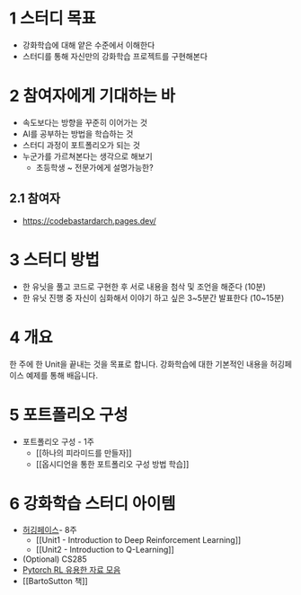 # 1 스터디 목표
- 강화학습에 대해 얕은 수준에서 이해한다
- 스터디를 통해 자신만의 강화학습 프로젝트를 구현해본다

# 2 참여자에게 기대하는 바
- 속도보다는 방향을 꾸준히 이어가는 것
- AI를 공부하는 방법을 학습하는 것
- 스터디 과정이 포트폴리오가 되는 것
- 누군가를 가르쳐본다는 생각으로 해보기
	- 초등학생 ~ 전문가에게 설명가능한?

## 2.1 참여자
- https://codebastardarch.pages.dev/

# 3 스터디 방법
- 한 유닛을 풀고 코드로 구현한 후 서로 내용을 첨삭 및 조언을 해준다 (10분)
- 한 유닛 진행 중 자신이 심화해서 이야기 하고 싶은 3\~5분간 발표한다 (10\~15분)

# 4 개요
한 주에 한 Unit을 끝내는 것을 목표로 합니다. 강화학습에 대한 기본적인 내용을 허깅페이스 예제를 통해 배웁니다.

# 5 포트폴리오 구성
- 포트폴리오 구성 - 1주
	-  [[하나의 피라미드를 만들자]]
	-  [[옵시디언을 통한 포트폴리오 구성 방법 학습]]

# 6 강화학습 스터디 아이템
- [허깅페이스](https://huggingface.co/learn/deep-rl-course/unit0/introduction)- 8주
	- [[Unit1 - Introduction to Deep Reinforcement Learning]]
	- [[Unit2 - Introduction to Q-Learning]]
- (Optional) CS285
- [Pytorch RL 유용한 자료 모음](https://pytorch.org/rl/reference/generated/knowledge_base/RESOURCES.html)
- [[BartoSutton 책]]




